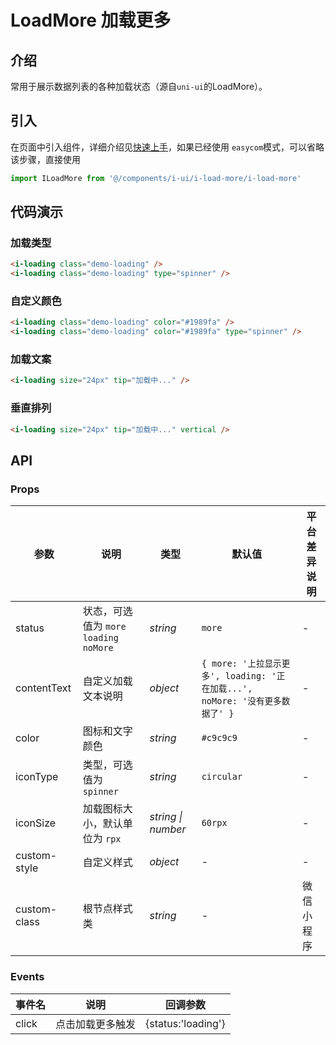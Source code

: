 # LoadMore 加载更多

## 介绍

常用于展示数据列表的各种加载状态（源自`uni-ui`的LoadMore）。

## 引入

在页面中引入组件，详细介绍见[快速上手](quickstart)，如果已经使用 `easycom`模式，可以省略该步骤，直接使用

```js
import ILoadMore from '@/components/i-ui/i-load-more/i-load-more'

```

## 代码演示

### 加载类型

```html
<i-loading class="demo-loading" />
<i-loading class="demo-loading" type="spinner" />
```

### 自定义颜色

```html
<i-loading class="demo-loading" color="#1989fa" />
<i-loading class="demo-loading" color="#1989fa" type="spinner" />
```

### 加载文案

```html
<i-loading size="24px" tip="加载中..." />
```

### 垂直排列

```html
<i-loading size="24px" tip="加载中..." vertical />
```

## API

### Props

| 参数 | 说明 | 类型 | 默认值 | 平台差异说明 |
| --- | --- | --- | --- | --- |
| status | 状态，可选值为 `more` `loading` `noMore` | _string_ | `more` | - |
| contentText | 自定义加载文本说明 | _object_ | `{ more: '上拉显示更多', loading: '正在加载...', noMore: '没有更多数据了' }` | - |
| color | 图标和文字颜色 | _string_ | `#c9c9c9` | - |
| iconType | 类型，可选值为 `spinner` | _string_ | `circular` | - |
| iconSize | 加载图标大小，默认单位为 `rpx` | _string \| number_ | `60rpx` | - |
| custom-style | 自定义样式 | _object_ | - | - |
| custom-class | 根节点样式类 | _string_ | - | 微信小程序 |

### Events

| 事件名 | 说明               | 回调参数     |
| ------ | ------------------ | ------------ |
| click  | 点击加载更多触发     | {status:'loading'} |

